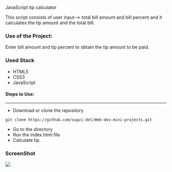 <a>JavaScript tip calculator</a>

<p>This script consists of user input--> total bill amount and bill percent and it calculates the tip amount and the total bill.</p>

### Use of the Project:

<p>Enter bill amount and tip percent to obtain the tip amount to be paid.</p>

<h3>Used Stack</h3>
<ul>
  <li>HTML5</li>
  <li>CSS3</li>
  <li>JavaScript</li>
</ul>

#### Steps to Use:

---

- Download or clone the repository

```
git clone https://github.com/supzi-del/Web-dev-mini-projects.git
```

- Go to the directory
- Run the index.html file
- Calculate tip.

<h3> ScreenShot </h3>
<img src = "https://github.com/ayushseth07/Web-dev-mini-projects/blob/patch/Tip%20Calculator/snap.PNG" />
<br>
